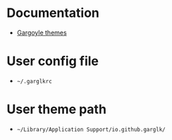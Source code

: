 # Documentation
- [Gargoyle themes](https://github.com/garglk/garglk/blob/2023.1/THEMES.md)

# User config file
- `~/.garglkrc`

# User theme path
- `~/Library/Application Support/io.github.garglk/`
